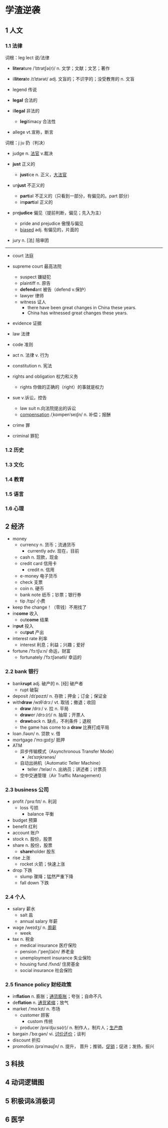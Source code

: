 # 学渣逆袭

## 1 人文

### 1.1 法律

词根：leg lect 说/法律

- **litera**ture /ˈlɪtrətʃə(r)/ n. 文学；文献；文艺；著作

- il**litera**te /ɪˈlɪtərət/ adj. 文盲的；不识字的；没受教育的 n. 文盲

- legend 传说

- **legal** 合法的

- il**legal** 非法的
  - **leg**itimacy 合法性
- allege vt.宣称，断言

词根：j ju 扔（判决）

- judge n. [法官]() v.裁决
- **just** 正义的
  - **just**ice n. 正义，[大法官]()
- un**just** 不正义的 
  - **part**ial 不正义的（只看到一部分，有偏见的。part 部分）
  - im**part**ial 正义的

- pre**judice** 偏见（提前判断，偏见；先入为主）
  - pride and prejudice 傲慢与偏见
  - [biased]() adj. 有偏见的，片面的

- jury n. [法] 陪审团

---

- court 法庭
- supreme court 最高法院
  - suspect 嫌疑犯
  - plaintiff n. 原告
  - **defend**ant 被告（defend v.保护）
  - lawyer 律师
  - witness 证人
    - there have been great changes in China these years.
    - China has witnessed great changes these years.

- evidence 证据
- law 法律
- code 准则
- act n. 法律 v. 行为
- constitution n. 宪法
- rights and obligation 权力和义务
  - rights 你做的正确的（right）的事就是权力
- sue v.诉讼，控告
  - law suit n.向法院提出的诉讼
  - [compensation]() /ˌkɒmpenˈseɪʃn/ n. 补偿；报酬
- crime 罪
- criminal 罪犯

### 1.2 历史

### 1.3 文化

### 1.4 教育

### 1.5 语言

### 1.6 心理

## 2 经济

- money
  - currency n. 货币；流通货币
    - currently adv. 现在，目前
  - cash n. 现款，现金
  - credit card 信用卡
    - credit n. 信用
  - e-money 电子货币
  - check 支票
  - coin n. 硬币
  - bank note 纸币；钞票；银行券
  - tip /tɪp/ 小费
- keep the change！（零钱）不用找了
- in**come** 收入
  - out**come** 结果
- in**put** 投入
  - out**put** 产出 
- interest rate 利率
  - interest 利息；利益；兴趣；爱好
- fortune /ˈfɔːtʃuːn/ 命运，财富
  - fortunately /ˈfɔːtʃənətli/ 幸运的

### 2.2 bank 银行

- bank**rupt** adj. 破产的 n. [经] 破产者
  - rupt 破裂
- deposit /dɪˈpɒzɪt/ n. 存款；押金；订金；保证金
- with**draw** /wɪθˈdrɔː/ vt. 取钱；撤退；收回
  - **draw** /drɔː/ v. 拉 n. 平局
  - **draw**er /drɔ:(r)/ n. 抽屉；开票人
  - **draw**back n. 缺点，不利条件；退税
  - the game has come to a **draw** 比赛打成平局
- loan /ləʊn/ n. 贷款 v. 借
- mortgage /ˈmɔːɡɪdʒ/ 抵押
- ATM
  - 异步传输模式（Asynchronous Transfer Mode）
    - /eɪˈsɪŋkrənəs/
  - 自动出纳机（Automatic Teller Machine）
    - teller /ˈtelər/ n. 出纳员；讲述者；计票员
  - 空中交通管理（Air Traffic Management）

### 2.3 business 公司

- profit /ˈprɑːfɪt/ n. 利润
  - loss 亏损
    - balance 平衡
- budget 预算
- benefit 红利
- account 账户
- stock n. 股份，股票
- share n. 股份，股票
  - **share**holder 股东
- rise 上涨
  - rocket 火箭；快速上涨
- drop 下跌
  - slump 骤降；猛然严重下降
  - fall down 下跌

### 2.4 个人

- salary 薪水
  - salt 盐
  - annual salary 年薪
- wage /weɪdʒ/ n. [周薪]()
  - week
- tax n. 税金
  - medical insurance 医疗保险
  - pension /'penʃ(ə)n/ 养老金
  - unemployment insurance 失业保险
  - housing fund /fʌnd/ 住房基金
  - social insurance 社会保险

### 2.5 finance policy 财经政策

- in**flation** n. 膨胀；[通货膨胀]()；夸张；自命不凡
- de**flation** n. [通货紧缩]()；放气
- market /ˈmɑːkɪt/ n. 市场
  - customer 顾客
    - custom 传统
  - producer /prəˈdjuːsə(r)/ n. 制作人，制片人；[生产商]()
- bargain /ˈbɑːɡən/ vi. [讨价还价]()；谈判
- discount 折扣
- promotion /prəˈməʊʃn/ n. 提升， 晋升；推销，[促销]()；促进；发扬，振兴

## 3 科技

## 4 动词逻辑图

## 5 积极词&消极词

## 6 医学